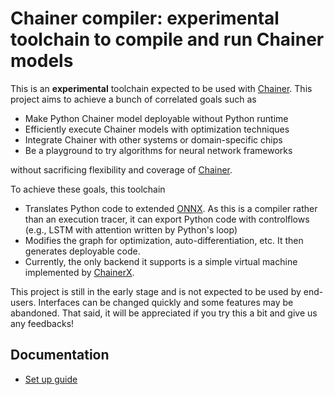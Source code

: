 # Chainer compiler: experimental toolchain to compile and run Chainer models

This is an **experimental** toolchain expected to be used with [Chainer](https://github.com/chainer/chainer). This project aims to achieve a bunch of correlated goals such as

- Make Python Chainer model deployable without Python runtime
- Efficiently execute Chainer models with optimization techniques
- Integrate Chainer with other systems or domain-specific chips
- Be a playground to try algorithms for neural network frameworks

without sacrificing flexibility and coverage of [Chainer](https://github.com/chainer/chainer).

To achieve these goals, this toolchain

- Translates Python code to extended [ONNX](https://github.com/onnx/onnx/). As this is a compiler rather than an execution tracer, it can export Python code with controlflows (e.g., LSTM with attention written by Python's loop)
- Modifies the graph for optimization, auto-differentiation, etc. It then generates deployable code.
- Currently, the only backend it supports is a simple virtual machine implemented by [ChainerX](https://github.com/chainer/chainer/blob/master/chainerx.md).

This project is still in the early stage and is not expected to be used by end-users. Interfaces can be changed quickly and some features may be abandoned. That said, it will be appreciated if you try this a bit and give us any feedbacks!

## Documentation

- [Set up guide](docs/setup.md)
